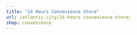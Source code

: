 ```yaml
---
title: "24 Hours Convenience Store"
url: /atlantic-city/24-hours-convenience-store/
shop: convenience
---
```

